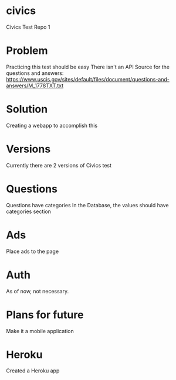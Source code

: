 # civics

Civics Test Repo 1

# Problem

Practicing this test should be easy
There isn't an API
Source for the questions and answers: https://www.uscis.gov/sites/default/files/document/questions-and-answers/M_1778TXT.txt

# Solution

Creating a webapp to accomplish this

# Versions

Currently there are 2 versions of Civics test

# Questions

Questions have categories
In the Database, the values should have categories section

# Ads

Place ads to the page

# Auth

As of now, not necessary.

# Plans for future

Make it a mobile application

# Heroku

Created a Heroku app
